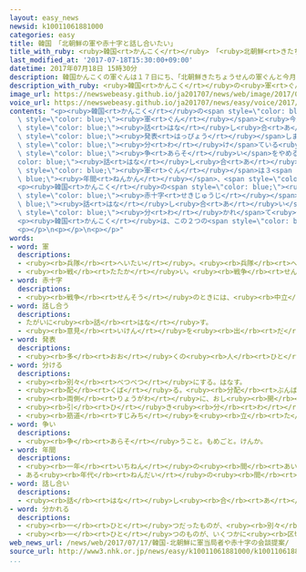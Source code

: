 ```yaml
---
layout: easy_news
newsid: k10011061881000
categories: easy
title: 韓国　「北朝鮮の軍や赤十字と話し合いたい」
title_with_ruby: <ruby>韓国<rt>かんこく</rt></ruby>　「<ruby>北朝鮮<rt>きたちょうせん</rt></ruby>の<ruby>軍<rt>ぐん</rt></ruby>や<ruby>赤十字<rt>せきじゅうじ</rt></ruby>と<ruby>話<rt>はな</rt></ruby>し<ruby>合<rt>あ</rt></ruby>いたい」
last_modified_at: '2017-07-18T15:30:00+09:00'
datetime: 2017年07月18日 15時30分
description: 韓国かんこくの軍ぐんは１７日にち、「北朝鮮きたちょうせんの軍ぐんと今月こんげつ２１日にちに話はなし合あいたい」と発表はっぴょうしました。
description_with_ruby: <ruby>韓国<rt>かんこく</rt></ruby>の<ruby>軍<rt>ぐん</rt></ruby>は１７<ruby>日<rt>にち</rt></ruby>、「<ruby>北朝鮮<rt>きたちょうせん</rt></ruby>の<ruby>軍<rt>ぐん</rt></ruby>と<ruby>今月<rt>こんげつ</rt></ruby>２１<ruby>日<rt>にち</rt></ruby>に<ruby>話<rt>はな</rt></ruby>し<ruby>合<rt>あ</rt></ruby>いたい」と<ruby>発表<rt>はっぴょう</rt></ruby>しました。
image_url: https://newswebeasy.github.io/ja201707/news/web/image/2017/07/18/k10011061881000.jpg
voice_url: https://newswebeasy.github.io/ja201707/news/easy/voice/2017/07/18/k10011061881000.mp3
contents: "<p><ruby>韓国<rt>かんこく</rt></ruby>の<span style=\"color: blue;\"><ruby>軍<rt>ぐん</rt></ruby></span>は１７<ruby>日<rt>にち</rt></ruby>、「<ruby>北朝鮮<rt>きたちょうせん</rt></ruby>の<span\
  \ style=\"color: blue;\"><ruby>軍<rt>ぐん</rt></ruby></span>と<ruby>今月<rt>こんげつ</rt></ruby>２１<ruby>日<rt>にち</rt></ruby>に<span\
  \ style=\"color: blue;\"><ruby>話<rt>はな</rt></ruby>し<ruby>合<rt>あ</rt></ruby>い</span>たい」と<span\
  \ style=\"color: blue;\"><ruby>発表<rt>はっぴょう</rt></ruby></span>しました。<ruby>韓国<rt>かんこく</rt></ruby>と<ruby>北朝鮮<rt>きたちょうせん</rt></ruby>を<span\
  \ style=\"color: blue;\"><ruby>分<rt>わ</rt></ruby>け</span>ている<ruby>所<rt>ところ</rt></ruby>で<ruby>続<rt>つづ</rt></ruby>いている<span\
  \ style=\"color: blue;\"><ruby>争<rt>あらそ</rt></ruby>い</span>をやめるために<span style=\"\
  color: blue;\"><ruby>話<rt>はな</rt></ruby>し<ruby>合<rt>あ</rt></ruby>い</span>たいと<ruby>言<rt>い</rt></ruby>っています。<ruby>韓国<rt>かんこく</rt></ruby>と<ruby>北朝鮮<rt>きたちょうせん</rt></ruby>の<span\
  \ style=\"color: blue;\"><ruby>軍<rt>ぐん</rt></ruby></span>は３<span style=\"color:\
  \ blue;\"><ruby>年間<rt>ねんかん</rt></ruby></span>、<span style=\"color: blue;\"><ruby>話<rt>はな</rt></ruby>し<ruby>合<rt>あ</rt></ruby>い</span>をしていません。</p>\n\
  <p><ruby>韓国<rt>かんこく</rt></ruby>の<span style=\"color: blue;\"><ruby>赤十字<rt>せきじゅうじ</rt></ruby></span>も、８<ruby>月<rt>がつ</rt></ruby><ruby>１日<rt>ついたち</rt></ruby>に<ruby>北朝鮮<rt>きたちょうせん</rt></ruby>の<span\
  \ style=\"color: blue;\"><ruby>赤十字<rt>せきじゅうじ</rt></ruby></span>と<span style=\"color:\
  \ blue;\"><ruby>話<rt>はな</rt></ruby>し<ruby>合<rt>あ</rt></ruby>い</span>たいと<ruby>言<rt>い</rt></ruby>いました。そして、<ruby>韓国<rt>かんこく</rt></ruby>と<ruby>北朝鮮<rt>きたちょうせん</rt></ruby>に<span\
  \ style=\"color: blue;\"><ruby>分<rt>わ</rt></ruby>かれ</span>て<ruby>住<rt>す</rt></ruby>んでいる<ruby>家族<rt>かぞく</rt></ruby>が<ruby>集<rt>あつ</rt></ruby>まる<ruby>会<rt>かい</rt></ruby>を１０<ruby>月<rt>がつ</rt></ruby><ruby>４日<rt>よっか</rt></ruby>に<ruby>開<rt>ひら</rt></ruby>きたいと<ruby>言<rt>い</rt></ruby>いました。<ruby>家族<rt>かぞく</rt></ruby>が<ruby>集<rt>あつ</rt></ruby>まる<ruby>会<rt>かい</rt></ruby>はおととし１０<ruby>月<rt>がつ</rt></ruby>から<ruby>開<rt>ひら</rt></ruby>いていません。</p>\n\
  <p><ruby>韓国<rt>かんこく</rt></ruby>は、この２つの<span style=\"color: blue;\"><ruby>話<rt>はな</rt></ruby>し<ruby>合<rt>あ</rt></ruby>い</span>を<ruby>韓国<rt>かんこく</rt></ruby>と<ruby>北朝鮮<rt>きたちょうせん</rt></ruby>の<ruby>間<rt>あいだ</rt></ruby>のパンムンジョムで<ruby>行<rt>おこな</rt></ruby>いたいと<ruby>言<rt>い</rt></ruby>っています。</p>\n\
  <p></p>\n<p></p>\n<p></p>"
words:
- word: 軍
  descriptions:
  - <ruby><rb>兵隊</rb><rt>へいたい</rt></ruby>。<ruby><rb>兵隊</rb><rt>へいたい</rt></ruby>の<ruby><rb>集</rb><rt>あつ</rt></ruby>まり。
  - <ruby><rb>戦</rb><rt>たたか</rt></ruby>い。<ruby><rb>戦争</rb><rt>せんそう</rt></ruby>。
- word: 赤十字
  descriptions:
  - <ruby><rb>戦争</rb><rt>せんそう</rt></ruby>のときには、<ruby><rb>中立</rb><rt>ちゅうりつ</rt></ruby>の<ruby><rb>立場</rb><rt>たちば</rt></ruby>で、けが<ruby><rb>人</rb><rt>にん</rt></ruby>の<ruby><rb>手当</rb><rt>てあ</rt></ruby>てをし、<ruby><rb>平和</rb><rt>へいわ</rt></ruby>なときは、<ruby><rb>病気</rb><rt>びょうき</rt></ruby>の<ruby><rb>治療</rb><rt>ちりょう</rt></ruby>や<ruby><rb>災害</rb><rt>さいがい</rt></ruby>の<ruby><rb>救護</rb><rt>きゅうご</rt></ruby>を<ruby><rb>行</rb><rt>おこな</rt></ruby>う<ruby><rb>国際的</rb><rt>こくさいてき</rt></ruby>な<ruby><rb>組織</rb><rt>そしき</rt></ruby>。<ruby><rb>本部</rb><rt>ほんぶ</rt></ruby>は、スイスのジュネーブにある。<ruby><rb>赤十字社</rb><rt>せきじゅうじしゃ</rt></ruby>。
- word: 話し合う
  descriptions:
  - たがいに<ruby><rb>話</rb><rt>はな</rt></ruby>す。
  - <ruby><rb>意見</rb><rt>いけん</rt></ruby>を<ruby><rb>出</rb><rt>だ</rt></ruby>し<ruby><rb>合</rb><rt>あ</rt></ruby>う。
- word: 発表
  descriptions:
  - <ruby><rb>多</rb><rt>おお</rt></ruby>くの<ruby><rb>人</rb><rt>ひと</rt></ruby>に<ruby><rb>広</rb><rt>ひろ</rt></ruby>く<ruby><rb>知</rb><rt>し</rt></ruby>らせること。
- word: 分ける
  descriptions:
  - <ruby><rb>別々</rb><rt>べつべつ</rt></ruby>にする。はなす。
  - <ruby><rb>配</rb><rt>くば</rt></ruby>る。<ruby><rb>分配</rb><rt>ぶんぱい</rt></ruby>する。
  - <ruby><rb>両側</rb><rt>りょうがわ</rt></ruby>に、おし<ruby><rb>開</rb><rt>ひら</rt></ruby>く。
  - <ruby><rb>引</rb><rt>ひ</rt></ruby>き<ruby><rb>分</rb><rt>わ</rt></ruby>けにする。
  - <ruby><rb>筋道</rb><rt>すじみち</rt></ruby>を<ruby><rb>立</rb><rt>た</rt></ruby>てる。
- word: 争い
  descriptions:
  - <ruby><rb>争</rb><rt>あらそ</rt></ruby>うこと。もめごと。けんか。
- word: 年間
  descriptions:
  - <ruby><rb>一年</rb><rt>いちねん</rt></ruby>の<ruby><rb>間</rb><rt>あいだ</rt></ruby>。
  - ある<ruby><rb>年代</rb><rt>ねんだい</rt></ruby>の<ruby><rb>間</rb><rt>あいだ</rt></ruby>。
- word: 話し合い
  descriptions:
  - <ruby><rb>話</rb><rt>はな</rt></ruby>し<ruby><rb>合</rb><rt>あ</rt></ruby>うこと。<ruby><rb>相談</rb><rt>そうだん</rt></ruby>。
- word: 分かれる
  descriptions:
  - <ruby><rb>一</rb><rt>ひと</rt></ruby>つだったものが、<ruby><rb>別々</rb><rt>べつべつ</rt></ruby>になる。
  - <ruby><rb>一</rb><rt>ひと</rt></ruby>つのものが、いくつかに<ruby><rb>区切</rb><rt>くぎ</rt></ruby>られる。
web_news_url: /news/web/2017/07/17/韓国-北朝鮮に軍当局者や赤十字の会談提案/
source_url: http://www3.nhk.or.jp/news/easy/k10011061881000/k10011061881000.html
...
```

